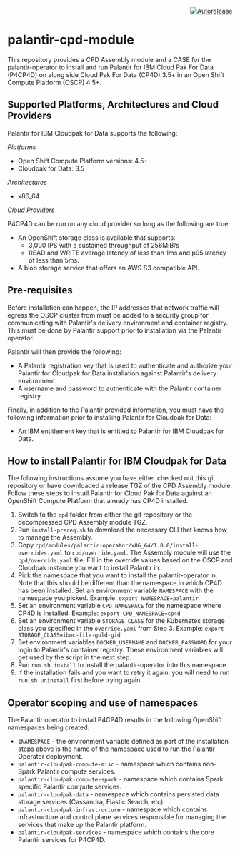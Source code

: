 <p align="right">
<a href="https://autorelease.general.dmz.palantir.tech/palantir/palantir-cloudpak"><img src="https://img.shields.io/badge/Perform%20an-Autorelease-success.svg" alt="Autorelease"></a>
</p>

# palantir-cpd-module

This repository provides a CPD Assembly module and a CASE for the palantir-operator to install and run Palantir for IBM Cloud Pak For Data (P4CP4D) on along side Cloud Pak For Data (CP4D) 3.5+ in an Open Shift Compute Platform (OSCP) 4.5+.

## Supported Platforms, Architectures and Cloud Providers

Palantir for IBM Cloudpak for Data supports the following:

_Platforms_

- Open Shift Compute Platform versions: 4.5+
- Cloudpak for Data: 3.5

_Architectures_

- x86_64

_Cloud Providers_

P4CP4D can be run on any cloud provider so long as the following are true:

- An OpenShift storage class is available that supports:
    - 3,000 IPS with a sustained throughput of 256MiB/s
    - READ and WRITE average latency of less than 1ms and p95 latency of less than 5ms.
- A blob storage service that offers an AWS S3 compatible API.

## Pre-requisites

Before installation can happen, the IP addresses that network traffic will egress the OSCP cluster from must be added to a security group for communicating with Palantir's delivery environment and container registry. This must be done by Palantir support prior to installation via the Palantir operator.

Palantir will then provide the following:

- A Palantir registration key that is used to authenticate and authorize your Palantir for Cloudpak for Data installation against Palantir's delivery environment.
- A username and password to authenticate with the Palantir container registry.

Finally, in addition to the Palantir provided information, you must have the following information prior to installing Palantir for Cloudpak for Data:

- An IBM entitlement key that is entitled to Palantir for IBM Cloudpak for Data.

## How to install Palantir for IBM Cloudpak for Data

The following instructions assume you have either checked out this git repository or have downloaded a release TGZ of the CPD Assembly module. Follow these steps to install Palantir for Cloud Pak for Data against an OpenShift Compute Platform that already has CP4D installed.

1. Switch to the `cpd` folder from either the git repository or the decompressed CPD Assembly module TGZ.
2. Run `install-prereq.sh` to download the necessary CLI that knows how to manage the Assembly.
3. Copy `cpd/modules/palantir-operator/x86_64/1.0.0/install-overrides.yaml` to `cpd/override.yaml`. The Assembly module will use the `cpd/override.yaml` file. Fill in the override values based on the OSCP and Cloudpak instance you want to install Palantir in.
4. Pick the namespace that you want to install the palantir-operator in. Note that this should be different than the namespace in which CP4D has been installed. Set an environment variable `NAMESPACE` with the namespace you picked. Example: `export NAMESPACE=palantir`
5. Set an environment variable `CPD_NAMESPACE` for the namespace where CP4D is installed. Example: `export CPD_NAMESPACE=cp4d`
6. Set an environment variable `STORAGE_CLASS` for the Kubernetes storage class you specified in the `override.yaml` from Step 3. Example: `export STORAGE_CLASS=ibmc-file-gold-gid`
7. Set environment variables `DOCKER_USERNAME` and `DOCKER_PASSWORD` for your login to Palantir's container registry. These environment variables will get used by the script in the next step.
8. Run `run.sh install` to install the palantir-operator into this namespace.
9. If the installation fails and you want to retry it again, you will need to run `run.sh uninstall` first before trying again.

## Operator scoping and use of namespaces

The Palantir operator to install P4CP4D results in the following OpenShift namespaces being created:

- `$NAMESPACE` - the environment variable defined as part of the installation steps above is the name of the namespace used to run the Palantir Operator deployment.
- `palantir-cloudpak-compute-misc` - namespace which contains non-Spark Palantir compute services.
- `palantir-cloudpak-compute-spark` - namespace which contains Spark specific Palantir compute services.
- `palantir-cloudpak-data` - namespace which contains persisted data storage services (Cassandra, Elastic Search, etc).
- `palantir-cloudpak-infrastructure` - namespace which contains infrastructure and control plane services responsible for managing the services that make up the Palantir platform.
- `palantir-cloudpak-services` - namespace which contains the core Palantir services for P4CP4D.
